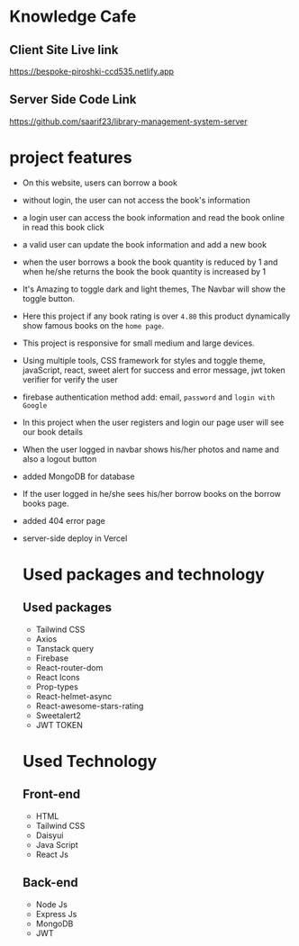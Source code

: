 #  Knowledge Cafe

## Client Site Live link 
https://bespoke-piroshki-ccd535.netlify.app


## Server Side Code Link
https://github.com/saarif23/library-management-system-server


#  project features
- On this website, users can borrow a book 
- without login,  the user can not access the book's information  
- a login user can  access the book information and read the book online in read this book click
- a valid user can update the book  information and add a new book 
- when the user borrows a book the book quantity is reduced by 1 and when he/she returns the book the book quantity is increased by 1 
- It's  Amazing to toggle dark and light themes, The Navbar will show the toggle button.
- Here this project if any book rating is over `4.80` this product dynamically show famous books on the `home page`.
- This project is responsive for small medium and large devices.
- Using multiple tools, CSS framework for styles and toggle theme, javaScript, react, sweet alert for success and error message, jwt token  verifier for verify the user 
- firebase authentication method add: email, `password` and `login with Google`
- In this project when the user registers and login our page user will see our book details 
- When the user logged in navbar shows his/her photos and name  and also a logout button 
- added MongoDB for database
- If the user logged in he/she sees his/her borrow books  on the borrow books  page.
- added 404 error page 
- server-side deploy in Vercel 



  # Used packages and technology

  ## Used packages
  - Tailwind CSS
  - Axios
  - Tanstack query
  - Firebase 
  - React-router-dom
  - React Icons
  - Prop-types
  - React-helmet-async
  - React-awesome-stars-rating
  - Sweetalert2
  - JWT TOKEN



  # Used Technology
  ## Front-end
  - HTML
  - Tailwind CSS
  - Daisyui
  - Java Script
  - React Js

  ## Back-end
  - Node Js
  - Express Js
  - MongoDB
  - JWT
